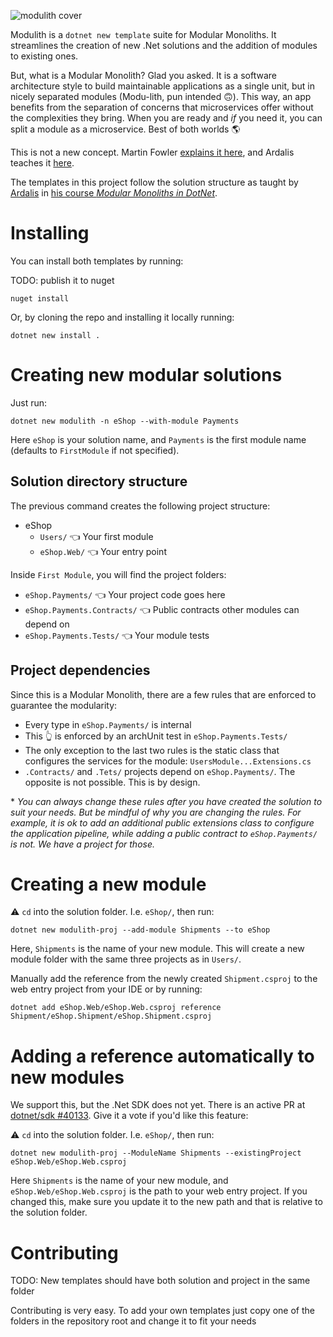 ![modulith cover](https://github.com/david-acm/modulith/blob/main/modulith-cover.png)

Modulith is a `dotnet new template` suite for Modular Monoliths. It streamlines the creation of new .Net solutions and the addition of modules to existing ones.

But, what is a Modular Monolith? Glad you asked. It is a software architecture style to build maintainable applications as a single unit, but in nicely separated modules (Modu-lith, pun intended 🙃). This way, an app benefits from the separation of concerns that microservices offer without the complexities they bring. When you are ready and *if* you need it, you can split a module as a microservice. Best of both worlds 🌎

This is not a new concept. Martin Fowler [explains it here](https://martinfowler.com/bliki/MonolithFirst.html), and Ardalis teaches it [here](https://ardalis.com/introducing-modular-monoliths-goldilocks-architecture/#:~:text=A%20Modular%20Monolith%20is%20a%20software%20architecture%20that,that%20they%20are%20loosely%20coupled%20and%20highly%20cohesive.).

The templates in this project follow the solution structure as taught by [Ardalis](https://github.com/ardalis) in [his course *Modular Monoliths in DotNet*](https://dometrain.com/bundle/from-zero-to-hero-modular-monoliths-in-dotnet/).

# Installing

You can install both templates by running:

TODO: publish it to nuget
```pwsh
nuget install 
```

Or, by cloning the repo and installing it locally running:

``` pwsh
dotnet new install .
```

# Creating new modular solutions

Just run: 

``` pwsh
dotnet new modulith -n eShop --with-module Payments 
```

Here `eShop` is your solution name, and `Payments` is the first module name (defaults to `FirstModule` if not specified).

## Solution directory structure

The previous command creates the following project structure:

- eShop
  - `Users/` 👈 Your first module
  - `eShop.Web/` 👈 Your entry point

Inside `First Module`, you will find the project folders:

- `eShop.Payments/` 👈 Your project code goes here
- `eShop.Payments.Contracts/` 👈 Public contracts other modules can depend on
- `eShop.Payments.Tests/` 👈 Your module tests

## Project dependencies

Since this is a Modular Monolith, there are a few rules that are enforced to guarantee the modularity:

- Every type in `eShop.Payments/` is internal
- This 👆 is enforced by an archUnit test in `eShop.Payments.Tests/`
- The only exception to the last two rules is the static class that configures the services for the module: `UsersModule...Extensions.cs`
- `.Contracts/` and `.Tets/` projects depend on `eShop.Payments/`. The opposite is not possible. This is by design.

\* *You can always change these rules after you have created the solution to suit your needs. But be mindful of why you are changing the rules. For example, it is ok to add an additional public extensions class to configure the application pipeline, while adding a public contract to `eShop.Payments/` is not. We have a project for those.*

# Creating a new module 

⚠️ `cd` into the solution folder. I.e. `eShop/`, then run:

``` pwsh
dotnet new modulith-proj --add-module Shipments --to eShop
```

Here, `Shipments` is the name of your new module. This will create a new module folder with the same three projects as in `Users/`. 

Manually add the reference from the newly created `Shipment.csproj` to the web entry project from your IDE or by running:

``` pwsh
dotnet add eShop.Web/eShop.Web.csproj reference Shipment/eShop.Shipment/eShop.Shipment.csproj
```

# Adding a reference automatically to new modules

We support this, but the .Net SDK does not yet. There is an active PR at [dotnet/sdk #40133](https://github.com/dotnet/sdk/pull/40133). Give it a vote if you'd like this feature:

⚠️ `cd` into the solution folder. I.e. `eShop/`, then run:

``` pwsh
dotnet new modulith-proj --ModuleName Shipments --existingProject eShop.Web/eShop.Web.csproj
```

Here `Shipments` is the name of your new module, and `eShop.Web/eShop.Web.csproj` is the path to your web entry project. If you changed this, make sure you update it to the new path and that is relative to the solution folder.

# Contributing

TODO: New templates should have both solution and project in the same folder

Contributing is very easy. To add your own templates just copy one of the folders in the repository root and change it to fit your needs
